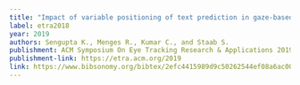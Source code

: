 ```yaml
---
title: "Impact of variable positioning of text prediction in gaze-based text entry"
label: etra2018
year: 2019
authors: Sengupta K., Menges R., Kumar C., and Staab S.
publishment: ACM Symposium On Eye Tracking Research & Applications 2019 (ETRA 2019)
publishment-link: https://etra.acm.org/2019
link: https://www.bibsonomy.org/bibtex/2efc4415989d9c50262544ef08a6ac006
---
```

